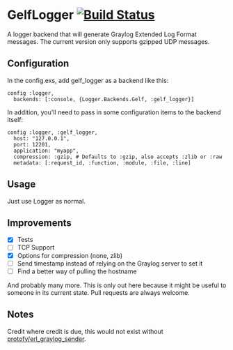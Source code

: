 # GelfLogger [![Build Status](https://travis-ci.org/jschniper/gelf_logger.svg?branch=master)](https://travis-ci.org/jschniper/gelf_logger)

A logger backend that will generate Graylog Extended Log Format messages. The
current version only supports gzipped UDP messages.

## Configuration

In the config.exs, add gelf_logger as a backend like this:

```
config :logger,
  backends: [:console, {Logger.Backends.Gelf, :gelf_logger}]
```

In addition, you'll need to pass in some configuration items to the backend
itself:

```
config :logger, :gelf_logger,
  host: "127.0.0.1",
  port: 12201,
  application: "myapp",
  compression: :gzip, # Defaults to :gzip, also accepts :zlib or :raw
  metadata: [:request_id, :function, :module, :file, :line]
```

## Usage

Just use Logger as normal.

## Improvements

- [x] Tests
- [ ] TCP Support
- [x] Options for compression (none, zlib)
- [ ] Send timestamp instead of relying on the Graylog server to set it
- [ ] Find a better way of pulling the hostname

And probably many more. This is only out here because it might be useful to
someone in its current state. Pull requests are always welcome.

## Notes

Credit where credit is due, this would not exist without
[protofy/erl_graylog_sender](https://github.com/protofy/erl_graylog_sender).

